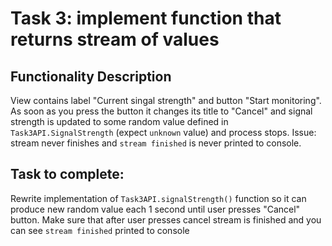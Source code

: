 # Task 3: implement function that returns stream of values

## Functionality Description
View contains label "Current singal strength" and button "Start monitoring". As soon as you press the button it changes its title to "Cancel" and signal strength is updated to some random value defined in `Task3API.SignalStrength` (expect `unknown` value) and process stops. Issue: stream never finishes and `stream finished` is never printed to console. 

## Task to complete:
Rewrite implementation of `Task3API.signalStrength()` function so it can produce new random value each 1 second until user presses "Cancel" button. Make sure that after user presses cancel stream is finished and you can see `stream finished` printed to console

